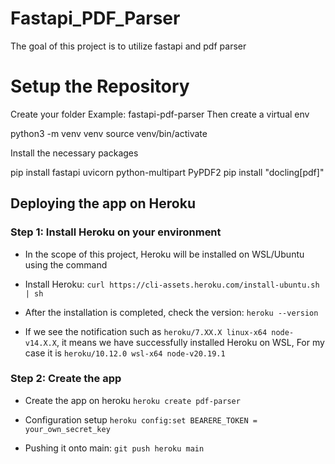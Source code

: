 # Fastapi_PDF_Parser

The goal of this project is to utilize fastapi and pdf parser

# Setup the Repository

Create your folder Example: fastapi-pdf-parser
Then create a virtual env

python3 -m venv venv
source venv/bin/activate

Install the necessary packages

pip install fastapi uvicorn python-multipart PyPDF2
pip install "docling[pdf]"

## Deploying the app on Heroku

### Step 1: Install Heroku on your environment

+ In the scope of this project, Heroku will be installed on WSL/Ubuntu using the command

+ Install Heroku: ```curl https://cli-assets.heroku.com/install-ubuntu.sh | sh```

+ After the installation is completed, check the version: ```heroku --version```

+ If we see the notification such as ```heroku/7.XX.X linux-x64 node-v14.X.X```, it means we have successfully installed Heroku on WSL, For my case it is ```heroku/10.12.0 wsl-x64 node-v20.19.1```

### Step 2: Create the app

+ Create the app on heroku ```heroku create pdf-parser```

+ Configuration setup ```heroku config:set BEARERE_TOKEN = your_own_secret_key```

+ Pushing it onto main: ```git push heroku main```




